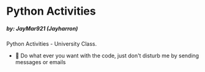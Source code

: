 # Python Activities
#####  by: JayMar921 (Jayharron)

Python Activities - University Class.

- 📢 Do what ever you want with the code, just don't disturb me by sending messages or emails
